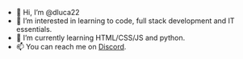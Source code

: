 - 👋 Hi, I’m @dluca22
- 👀 I’m interested in learning to code, full stack development and IT essentials.
- 🌱 I’m currently learning HTML/CSS/JS and python.
- 📫 You can reach me on [Discord](https://discordapp.com/users/dliuk#4434).
<!---
dluca22/dluca22 is a ✨ special ✨ repository because its `README.md` (this file) appears on your GitHub profile.
You can click the Preview link to take a look at your changes.
--->
